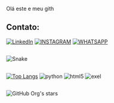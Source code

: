 Olá este e meu gith
## Contato:
[![LinkedIn](https://img.shields.io/badge/LinkedIn-0077B5?style=for-the-badge&logo=linkedin&logoColor=white)](https://www.linkedin.com/in/grayson-correa-89ab23240/)
[![INSTAGRAM](https://img.shields.io/badge/Instagram-E4405F?style=for-the-badge&logo=instagram&logoColor=white)](https://www.instagram.com/invites/contact/?i=9df9isa6tt1k&utm_content=i57afbe/)
[![WHATSAPP](https://img.shields.io/badge/WhatsApp-25D366?style=for-the-badge&logo=whatsapp&logoColor=white)](https://web.whatsapp.com/+5562991514187)
##
![Snake](https://github.com/graysoncorrea/graysoncorrea/blob/output/github-contribution-grid-snake.svg)
##
[![Top Langs](https://github-readme-stats.vercel.app/api/top-langs/?username=graysoncorrea&layout=compact)](https://github.com/anuraghazra/github-readme-stats)
![python](https://img.shields.io/badge/Python-3776AB?style=for-the-badge&logo=python&logoColor=white)
![html5](https://img.shields.io/badge/HTML-239120?style=for-the-badge&logo=html5&logoColor=white)
![exel](https://img.shields.io/badge/Microsoft_Excel-217346?style=for-the-badge&logo=microsoft-excel&logoColor=white)
##
![GitHub Org's stars](https://img.shields.io/github/stars/graysoncorrea?style=social)
